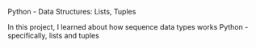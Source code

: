 Python - Data Structures: Lists, Tuples

In this project, I learned about how sequence data types works
Python - specifically, lists and tuples
